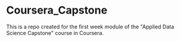 # Coursera_Capstone
This is a repo created for the first week module of the "Applied Data Science Capstone" course in Coursera.
